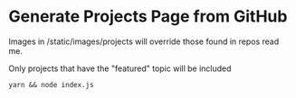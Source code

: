 # Generate Projects Page from GitHub

Images in /static/images/projects will override those found in repos read me.

Only projects that have the "featured" topic will be included

`yarn && node index.js`
